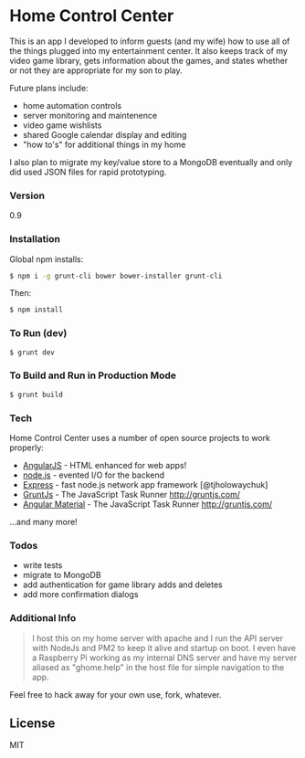 # Home Control Center

This is an app I developed to inform guests (and my wife) how to use all of the things plugged into my entertainment center.
It also keeps track of my video game library, gets information about the games, and states whether or not they are
appropriate for my son to play.

Future plans include:
  - home automation controls
  - server monitoring and maintenence
  - video game wishlists
  - shared Google calendar display and editing
  - "how to's" for additional things in my home

I also plan to migrate my key/value store to a MongoDB eventually and only did used JSON files for rapid prototyping.

### Version
0.9

### Installation
Global npm installs:

```sh
$ npm i -g grunt-cli bower bower-installer grunt-cli
```
Then:
```sh
$ npm install
```
### To Run (dev)
```sh
$ grunt dev
```

### To Build and Run in Production Mode
```sh
$ grunt build
```

### Tech

Home Control Center uses a number of open source projects to work properly:

* [AngularJS](https://github.com/angular/angular.js) - HTML enhanced for web apps!
* [node.js](https://github.com/nodejs/node) - evented I/O for the backend
* [Express](https://github.com/expressjs/express) - fast node.js network app framework [@tjholowaychuk]
* [GruntJs](https://github.com/gruntjs/grunt) - The JavaScript Task Runner http://gruntjs.com/
* [Angular Material](https://github.com/angular/material) - The JavaScript Task Runner http://gruntjs.com/

...and many more!
### Todos

 - write tests
 - migrate to MongoDB
 - add authentication for game library adds and deletes
 - add more confirmation dialogs

### Additional Info
>I host this on my home server with apache and I run the API server
>with NodeJs and PM2 to keep it alive and startup on boot.
>I even have a Raspberry Pi working as my internal DNS server
>and have my server aliased as "ghome.help" in the host file
>for simple navigation to the app.

Feel free to hack away for your own use, fork, whatever.

License
----

MIT
